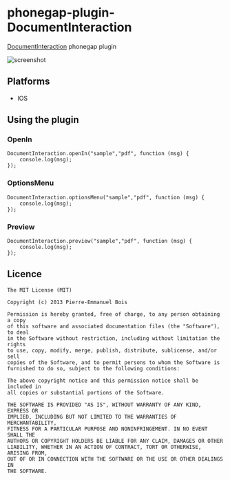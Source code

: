 phonegap-plugin-DocumentInteraction
============================

[DocumentInteraction](https://developer.apple.com/library/ios/documentation/UIKit/Reference/UIDocumentInteractionController_class/Reference/Reference.html) phonegap plugin

![screenshot](https://raw.github.com/pebois/phonegap-plugin-DocumentInteraction/master/sample.png)

## Platforms ##

* IOS

## Using the plugin ##

### OpenIn ###
```
DocumentInteraction.openIn("sample","pdf", function (msg) {
    console.log(msg);
});
```

### OptionsMenu ###
```
DocumentInteraction.optionsMenu("sample","pdf", function (msg) {
    console.log(msg);
});
```

### Preview ###
```
DocumentInteraction.preview("sample","pdf", function (msg) {
    console.log(msg);
});
```

## Licence ##
```
The MIT License (MIT)

Copyright (c) 2013 Pierre-Emmanuel Bois

Permission is hereby granted, free of charge, to any person obtaining a copy
of this software and associated documentation files (the "Software"), to deal
in the Software without restriction, including without limitation the rights
to use, copy, modify, merge, publish, distribute, sublicense, and/or sell
copies of the Software, and to permit persons to whom the Software is
furnished to do so, subject to the following conditions:

The above copyright notice and this permission notice shall be included in
all copies or substantial portions of the Software.

THE SOFTWARE IS PROVIDED "AS IS", WITHOUT WARRANTY OF ANY KIND, EXPRESS OR
IMPLIED, INCLUDING BUT NOT LIMITED TO THE WARRANTIES OF MERCHANTABILITY,
FITNESS FOR A PARTICULAR PURPOSE AND NONINFRINGEMENT. IN NO EVENT SHALL THE
AUTHORS OR COPYRIGHT HOLDERS BE LIABLE FOR ANY CLAIM, DAMAGES OR OTHER
LIABILITY, WHETHER IN AN ACTION OF CONTRACT, TORT OR OTHERWISE, ARISING FROM,
OUT OF OR IN CONNECTION WITH THE SOFTWARE OR THE USE OR OTHER DEALINGS IN
THE SOFTWARE.
```
